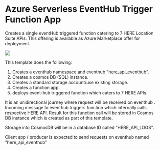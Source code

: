 # Azure Serverless EventHub Trigger Function App

Creates a single eventHub triggered function catering to 7 HERE Location Suite APIs.
This offering is available as Azure Marketplace offer for deployment.

<a href="https://portal.azure.com/#create/Microsoft.Template/uri/https%3A%2F%2Fraw.githubusercontent.com%2Fheremaps%2Fhere-azure-serverless%2Fmaster%2FarmTemplates%2F102-hlsARMTemplateDataStream%2Fazuredeploy.json" target="_blank">
    <img src="http://azuredeploy.net/deploybutton.png"/>
</a>

This template does the following:
  1. Creates a eventhub namespace and eventhub "here_api_eventhub".
  2. Creates a cosmos DB (SQL) instance.
  3. Creates a standard storage account/use existing storage.
  4. Creates a function app.
  5. deploys event-hub triggered function  which caters to 7 HERE APIs.

It is an unidirectional journey where request will be received on eventhub .
Incoming message to eventhub triggers function which internally calls respective HERE API.
Result for this function call will be stored in Cosmos DB instance which is created as part of this template.

Storage into CosmosDB will be in a database ID called "HERE_API_LOGS".

Client app / producer is expected to send requests on eventhub named "here_api_eventhub"
